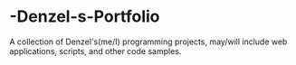 # -Denzel-s-Portfolio
A collection of Denzel's(me/I) programming projects, may/will include web applications, scripts, and other code samples.

